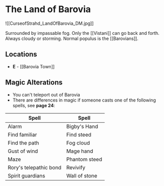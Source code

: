 # The Land of Barovia
![[CurseofStrahd_LandOfBarovia_DM.jpg]]

Surrounded by impassable fog. Only the [[Vistani]] can go back and forth. Always cloudy or storming. Normal populus is the [[Barovians]].

## Locations
* **E** - [[Barovia Town]]

## Magic Alterations
* You can't teleport out of Barovia
* There are differences in magic if someone casts one of the following spells, see **page 24**:

| Spell                  | Spell         |
| ---------------------- | ------------- |
| Alarm                  | Bigby's Hand  |
| Find familiar          | Find steed    |
| Find the path          | Fog cloud     |
| Gust of wind           | Mage hand     |
| Maze                   | Phantom steed |
| Rory's telepathic bond | Revivify      |
| Spirit guardians       | Wall of stone |
